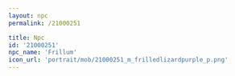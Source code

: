 ```yaml
---
layout: npc
permalink: /21000251

title: Npc
id: '21000251'
npc_name: 'Frillum'
icon_url: 'portrait/mob/21000251_m_frilledlizardpurple_p.png'
---
```

